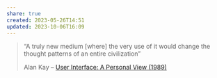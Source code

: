 ```yaml
---
share: true
created: 2023-05-26T14:51
updated: 2023-10-06T16:09
---
```

> “A truly new medium [where] the very use of it would change the thought patterns of an entire civilization”
> 
> Alan Kay – [User Interface: A Personal View (1989)](http://worrydream.com/refs/Kay%20-%20User%20Interface,%20a%20Personal%20View.pdf)
